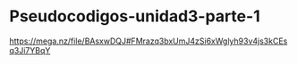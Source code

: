 # Pseudocodigos-unidad3-parte-1
https://mega.nz/file/BAsxwDQJ#FMrazq3bxUmJ4zSi6xWglyh93v4js3kCEsq3Ji7YBqY

